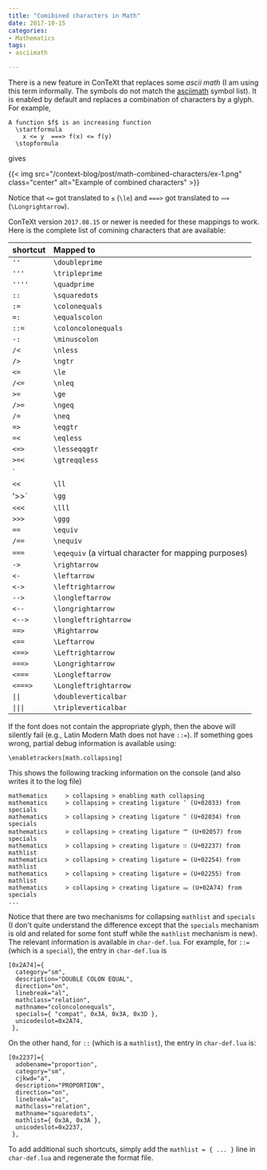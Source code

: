 ```yaml
---
title: "Comibined characters in Math"
date: 2017-10-15
categories:
- Mathematics
tags:
- asciimath

---
```


There is a new feature in ConTeXt that replaces some _ascii math_ (I am using
this term informally. The symbols do not match the [asciimath] symbol list).
It is enabled by default and replaces a combination of characters by a glyph.
For example,

[asciimath]: http://asciimath.org

<pre><code>A function <span class="String">$f$</span> is an increasing function
  <span class="Identifier">\startformula</span>
<span class="String">    x &lt;= y  ===&gt; f(x) &lt;= f(y)</span>
<span class="String">  </span><span class="Identifier">\stopformula</span>
</code></pre>

gives

{{< img src="/context-blog/post/math-combined-characters/ex-1.png"
   class="center" alt="Example of combined characters" >}}


<!--more-->

Notice that `<=` got translated to `≤` (`\le`) and `===>` got translated to
`⟹ ` (`\Longrightarrow`). 

ConTeXt version `2017.08.15` or newer is needed for these mappings to work.
Here is the complete list of comining characters that are available:

| shortcut              | Mapped to      |
|-----------------------|:---------------|
| `''`                  | `\doubleprime`        |
| `'''`                 | `\tripleprime`        |
| `''''`                | `\quadprime`          |
| `::`                  | `\squaredots`  |
| `:=`                  | `\colonequals` |
| `=:`                  | `\equalscolon` |
| `::=`                 | `\coloncolonequals` |
| `-:`                  | `\minuscolon`  |
| `/<`                  | `\nless`       |
| `/>`                  | `\ngtr`        |
| `<=`                  | `\le`          |
| `/<=`                 | `\nleq`        |
| `>=`                  | `\ge`          |
| `/>=`                 | `\ngeq`        |
| `/=`                  | `\neq`         |
| `=>`                  | `\eqgtr`       |
| `=<`                  | `\eqless`      |
| `<=>`                 | `\lesseqqgtr`  |
| `>=<`                 | `\gtreqqless`  |
| `
| `<<`                  | `\ll`          |
| '>>`                  | `\gg`          |
| `<<<`                 | `\lll`         |
| `>>>`                 | `\ggg`         |
| `==`                  | `\equiv`       |
| `/==`                 | `\nequiv`       |
| `===`                 | `\eqequiv` (a virtual character for mapping purposes) |
| `->`                  | `\rightarrow`  |
| `<-`                  | `\leftarrow`   |
| `<->`                 | `\leftrightarrow` |
| `-->`                 | `\longleftarrow`  |
| `<--`                 | `\longrightarrow` |
| `<-->`                | `\longleftrightarrow` |
| `==>`                 | `\Rightarrow`     |
| `<==`                 | `\Leftarrow`      |
| `<==>`                | `\Leftrightarrow` |
| `===>`                | `\Longrightarrow` |
| `<===`                | `\Longleftarrow`  |
| `<===>`               | `\Longleftrightarrow` |
| <code>&#124;&#124;</code>  | `\doubleverticalbar`  |
| <code>&#124;&#124;&#124;</code>  | `\tripleverticalbar`  |

If the font does not contain the appropriate glyph, then the above
will silently fail (e.g., Latin Modern Math does not have `::=`). If something
goes wrong, partial debug information is available using:


<pre><code><span class="Identifier">\enabletrackers</span><span class="Delimiter">[</span><span class="Type">math.collapsing</span><span class="Delimiter">]</span>
</code></pre>

This shows the following tracking information on the console (and also
writes it to the log file)

~~~
mathematics     > collapsing > enabling math collapsing
mathematics     > collapsing > creating ligature ″ (U+02033) from specials
mathematics     > collapsing > creating ligature ‴ (U+02034) from specials
mathematics     > collapsing > creating ligature ⁗ (U+02057) from specials
mathematics     > collapsing > creating ligature ∷ (U+02237) from mathlist
mathematics     > collapsing > creating ligature ≔ (U+02254) from mathlist
mathematics     > collapsing > creating ligature ≕ (U+02255) from mathlist
mathematics     > collapsing > creating ligature ⩴ (U+02A74) from specials
...
~~~

Notice that there are two mechanisms for collapsing `mathlist` and `specials`
(I don't quite understand the difference except that the `specials` mechanism
is old and related for some font stuff while the `mathlist` mechanism is new).
The relevant information is available in `char-def.lua`. For example, for
`::=` (which is a `special`), the entry in `char-def.lua` is

<pre><code>[<span class="Number">0x2A74</span>]=<span class="Structure">{</span>
  category=<span class="String">&quot;sm&quot;</span>,
  description=<span class="String">&quot;DOUBLE COLON EQUAL&quot;</span>,
  direction=<span class="String">&quot;on&quot;</span>,
  linebreak=<span class="String">&quot;al&quot;</span>,
  mathclass=<span class="String">&quot;relation&quot;</span>,
  mathname=<span class="String">&quot;coloncolonequals&quot;</span>,
  specials=<span class="Structure">{</span> <span class="String">&quot;compat&quot;</span>, <span class="Number">0x3A</span>, <span class="Number">0x3A</span>, <span class="Number">0x3D</span> <span class="Structure">}</span>,
  unicodeslot=<span class="Number">0x2A74</span>,
 <span class="Structure">}</span>,
</code></pre>

On the other hand, for `::` (which is a `mathlist`), the entry in
`char-def.lua` is: 

<pre><code>[<span class="Number">0x2237</span>]=<span class="Structure">{</span>
  adobename=<span class="String">&quot;proportion&quot;</span>,
  category=<span class="String">&quot;sm&quot;</span>,
  cjkwd=<span class="String">&quot;a&quot;</span>,
  description=<span class="String">&quot;PROPORTION&quot;</span>,
  direction=<span class="String">&quot;on&quot;</span>,
  linebreak=<span class="String">&quot;ai&quot;</span>,
  mathclass=<span class="String">&quot;relation&quot;</span>,
  mathname=<span class="String">&quot;squaredots&quot;</span>,
  mathlist=<span class="Structure">{</span> <span class="Number">0x3A</span>, <span class="Number">0x3A</span> <span class="Structure">}</span>,
  unicodeslot=<span class="Number">0x2237</span>,
 <span class="Structure">}</span>,
</code></pre>

To add additional such shortcuts, simply add the `mathlist = { ...
}` line in `char-def.lua` and regenerate the format file.

